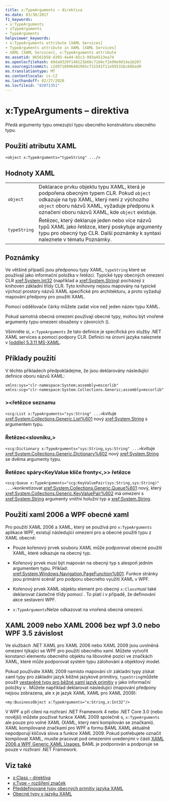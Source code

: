```yaml
---
title: x:TypeArguments – direktiva
ms.date: 03/30/2017
f1_keywords:
- x:TypeArguments
- xTypeArguments
- TypeArguments
helpviewer_keywords:
- x:TypeArguments attribute [XAML Services]
- TypeArguments attribute in XAML [XAML Services]
- XAML [XAML Services], x:TypeArguments attribute
ms.assetid: 86561058-d393-4a44-b5c3-993a4513ea74
ms.openlocfilehash: 69da9329f140121b66c71d4cf2e99e9d14a1b207
ms.sourcegitcommit: c2d9718996402993cf31541f11e95531bc68bad0
ms.translationtype: MT
ms.contentlocale: cs-CZ
ms.lasthandoff: 02/27/2020
ms.locfileid: "82071351"
---
```

# <a name="xtypearguments-directive"></a>x:TypeArguments – direktiva

Předá argumenty typu omezující typu obecného konstruktoru obecného typu.

## <a name="xaml-attribute-usage"></a>Použití atributu XAML

```xaml
<object x:TypeArguments="typeString" .../>
```

## <a name="xaml-values"></a>Hodnoty XAML

|||
|-|-|
|`object`|Deklarace prvku objektu typu XAML, která je podpořena obecným typem CLR. Pokud `object` odkazuje na typ XAML, který není z výchozího `object` oboru názvů XAML, vyžaduje předponu k označení oboru názvů XAML, kde `object` existuje.|
|`typeString`|Řetězec, který deklaruje jeden nebo více názvů typů XAML jako řetězce, který poskytuje argumenty typu pro obecný typ CLR. Další poznámky k syntaxi naleznete v tématu Poznámky.|

## <a name="remarks"></a>Poznámky

Ve většině případů jsou předponou typy XAML, `typeString` které se používají jako informační položka v řetězci. Typické typy obecných omezení CLR <xref:System.Int32> (například a <xref:System.String>) pocházejí z knihoven základní třídy CLR. Tyto knihovny nejsou mapovány na typické výchozí prostory názvů XAML specifické pro architekturu, a proto vyžadují mapování předpony pro použití XAML.

Pomocí oddělovače čárky můžete zadat více než jeden název typu XAML.

Pokud samotná obecná omezení používají obecné typy, mohou být vnořené argumenty typu omezení obsaženy v závorcích ().

Všimněte si, `x:TypeArguments` že tato definice je specifická pro služby .NET XAML services a pomocí podpory CLR. Definici na úrovni jazyka naleznete v [ \[oddíle\] 5.3.11 MS-XAML](https://docs.microsoft.com/previous-versions/msp-n-p/ff650760(v=pandp.10)).

## <a name="usage-examples"></a>Příklady použití

V těchto příkladech předpokládejme, že jsou deklarovány následující definice oboru názvů XAML:

```xaml
xmlns:sys="clr-namespace:System;assembly=mscorlib"
xmlns:scg="clr-namespace:System.Collections.Generic;assembly=mscorlib"
```

### <a name="liststring"></a>>\<řetězce seznamu

`<scg:List x:TypeArguments="sys:String" ...>`kvituje <xref:System.Collections.Generic.List%601> nový <xref:System.String> s argumentem typu.

### <a name="dictionarystringstring"></a>Řetězec\<slovníku,>

`<scg:Dictionary x:TypeArguments="sys:String,sys:String" ...>`kvituje <xref:System.Collections.Generic.Dictionary%602> nový <xref:System.String> se dvěma argumenty typu.

### <a name="queuekeyvaluepairstringstring"></a>Řetězec spáry\<KeyValue klíče fronty<,>> řetězce

`<scg:Queue x:TypeArguments="scg:KeyValuePair(sys:String,sys:String)" ...>`konkretizovat <xref:System.Collections.Generic.Queue%601> nový, který <xref:System.Collections.Generic.KeyValuePair%602> má omezení s <xref:System.String> argumenty vnitřní holužní typ a <xref:System.String>.

## <a name="xaml-2006-and-wpf-generic-xaml-usages"></a>Použití xaml 2006 a WPF obecné xaml

Pro použití XAML 2006 a XAML, který se používá pro `x:TypeArguments` aplikace WPF, existují následující omezení pro a obecné použití typu z XAML obecně:

- Pouze kořenový prvek souboru XAML může podporovat obecné použití XAML, které odkazuje na obecný typ.

- Kořenový prvek musí být mapován na obecný typ s alespoň jedním argumentem typu. Příklad: <xref:System.Windows.Navigation.PageFunction%601>. Funkce stránky jsou primární scénář pro podporu obecného využití XAML v WPF.

- Kořenový prvek XAML objektu element pro obecný `x:Class`musí také deklarovat částečné třídy pomocí . To platí i v případě, že definování akce sestavení WPF.

- `x:TypeArguments`Nelze odkazovat na vnořená obecná omezení.

## <a name="xaml-2009-or-xaml-2006-with-no-wpf-30-or-wpf-35-dependency"></a>XAML 2009 nebo XAML 2006 bez wpf 3.0 nebo WPF 3.5 závislost

Ve službách .NET XAML pro XAML 2006 nebo XAML 2009 jsou uvolněná omezení týkající se WPF pro použití obecného xaml. Můžete vytvořit konstanci elementu obecného objektu na libovolné pozici ve značkách XAML, které může podporovat systém typu zálohování a objektový model.

Pokud používáte XAML 2009 namísto mapování clr základní typy získat xaml typy pro základní jazyk běžné jazykové primitivy, `typeString`můžete použít [vestavěné typy pro běžné xaml jazyk primitiv](types-for-primitives.md) y jako informační položky v . Můžete například deklarovat následující (mapování předpony nejsou zobrazena, ale x je jazyk XAML XAML pro XAML 2009):

```xaml
<my:BusinessObject x:TypeArguments="x:String,x:Int32"/>
```

V WPF a při cílení na rozhraní .NET Framework 4 nebo .NET Core 3.0 (nebo novější) můžete používat funkce XAML 2009 společně s, `x:TypeArguments` ale pouze pro volné XAML (XAML, který není kompilován se značkami). XAML kompilované značkami pro WPF a formu BAML XAML aktuálně nepodporují klíčová slova a funkce XAML 2009. Pokud potřebujete označit kompilovat XAML, musíte pracovat pod omezeními uvedenými v části [XAML 2006 a WPF Generic XAML Usages.](#xaml-2006-and-wpf-generic-xaml-usages) BAML je podporován a podporuje se pouze v rozhraní .NET Framework.

## <a name="see-also"></a>Viz také

- [x:Class – direktiva](xclass-directive.md)
- [x:Type – rozšíření značek](xtype-markup-extension.md)
- [Předdefinované typy obecných primitiv jazyka XAML](types-for-primitives.md)
- [Obecné typy v jazyku XAML](generics.md)
